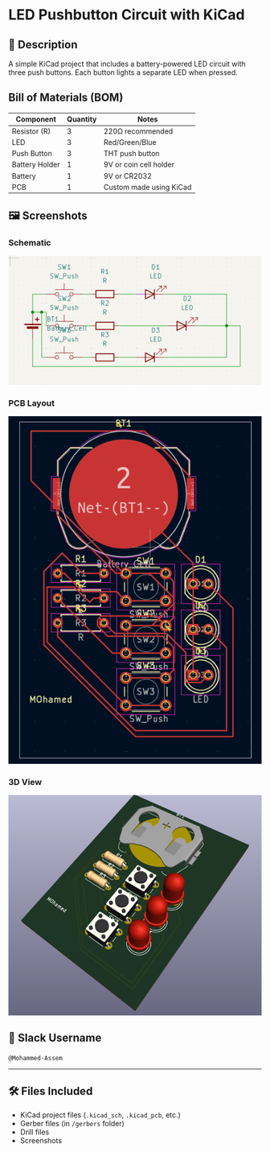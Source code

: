 # LED Pushbutton Circuit with KiCad

## 📘 Description
A simple KiCad project that includes a battery-powered LED circuit with three push buttons. Each button lights a separate LED when pressed.

## Bill of Materials (BOM)

| Component        | Quantity | Notes                        |
|------------------|----------|------------------------------|
| Resistor (R)     | 3        | 220Ω recommended             |
| LED              | 3        | Red/Green/Blue               |
| Push Button      | 3        | THT push button              |
| Battery Holder   | 1        | 9V or coin cell holder       |
| Battery          | 1        | 9V or CR2032                 |
| PCB              | 1        | Custom made using KiCad      |

## 🖼️ Screenshots

### Schematic  
![Schematic](images/Schematic.png)

### PCB Layout  
![PCB Layout](images/PCB_Layout.png)

### 3D View  
![3D View](images/3D_design.png)

## 💬 Slack Username
`@Mohammed-Assem`

---

## 🛠️ Files Included
- KiCad project files (`.kicad_sch`, `.kicad_pcb`, etc.)
- Gerber files (in `/gerbers` folder)
- Drill files
- Screenshots
